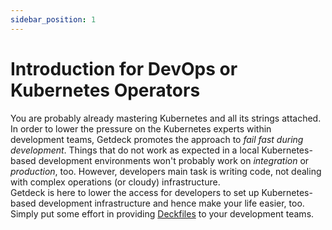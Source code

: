 ```yaml
---
sidebar_position: 1
---
```

# Introduction for DevOps or Kubernetes Operators
You are probably already mastering Kubernetes and all its strings attached. In order to lower the pressure on
the Kubernetes experts within development teams, Getdeck promotes the approach to _fail fast during development_.
Things that do not work as expected in a local Kubernetes-based development environments won't probably work on 
_integration_ or _production_, too. However, developers main task is writing code, not dealing with complex operations (or
cloudy) infrastructure.   
Getdeck is here to lower the access for developers to set up Kubernetes-based development
infrastructure and hence make your life easier, too. Simply put some effort in providing [Deckfiles](../deckfile/deckfile-specs)
to your development teams.